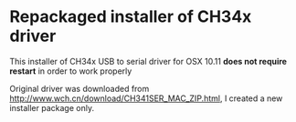 # Repackaged installer of CH34x driver

This installer of CH34x USB to serial driver for OSX 10.11 **does not require restart** in order to work properly

Original driver was downloaded from http://www.wch.cn/download/CH341SER_MAC_ZIP.html, I created a new installer package only.
